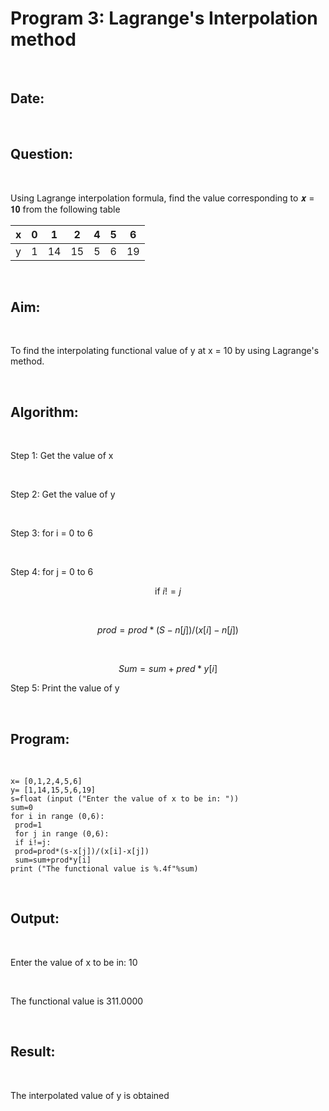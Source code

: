 # Program 3: Lagrange's Interpolation method

<br>

## Date:

<br>

## Question:

<br>

Using Lagrange interpolation formula, find the value corresponding to 𝒙 = 𝟏𝟎 from the following table 

| x   | 0  | 1  | 2  | 4  | 5  | 6  |
| --- | -- | -- | -- | -- | -- | -- |
| y   | 1  | 14 | 15 | 5  | 6  | 19 |


<br>

## Aim:

<br>

To find the interpolating functional value of y at x = 10 by using Lagrange's method.

<br>

## Algorithm:

<br>

Step 1: Get the value of x

<br>

Step 2: Get the value of y

<br>

Step 3: for i = 0 to 6

<br>

Step 4: for j = 0 to 6

$$
\text{if } i != j
$$


<br>

$$
prod = prod * ( S - n [j])/(x [i] - n[j])
$$

<br>

$$
Sum = sum + pred * y[i]
$$

Step 5: Print the value of y

<br>

## Program:

<br>

```
x= [0,1,2,4,5,6]
y= [1,14,15,5,6,19]
s=float (input ("Enter the value of x to be in: "))
sum=0
for i in range (0,6):
 prod=1
 for j in range (0,6):
 if i!=j:
 prod=prod*(s-x[j])/(x[i]-x[j])
 sum=sum+prod*y[i]
print ("The functional value is %.4f"%sum) 
```

<br>

## Output:

<br>

Enter the value of x to be in: 10

<br>

The functional value is 311.0000 

<br>

## Result:

<br>

The interpolated value of y is obtained
